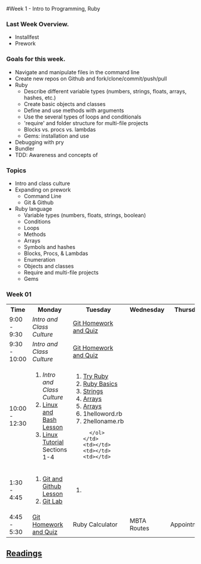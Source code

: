 #Week 1 - Intro to Programming, Ruby

### Last Week Overview.
- Installfest
- Prework

### Goals for this week.
- Navigate and manipulate files in the command line
- Create new repos on Github and fork/clone/commit/push/pull
- Ruby
  - Describe different variable types (numbers, strings, floats, arrays, hashes, etc.)
  - Create basic objects and classes
  - Define and use methods with arguments
  - Use the several types of loops and conditionals
  - 'require' and folder structure for multi-file projects
  - Blocks vs. procs vs. lambdas
  - Gems: installation and use
- Debugging with pry
- Bundler
- TDD: Awareness and concepts of


### Topics
- Intro and class culture
- Expanding on prework
  - Command Line
  - Git & Github
- Ruby language
  - Variable types (numbers, floats, strings, boolean)
  - Conditions
  - Loops
  - Methods
  - Arrays
  - Symbols and hashes
  - Blocks, Procs, & Lambdas
  - Enumeration
  - Objects and classes
  - Require and multi-file projects
  - Gems

### Week 01
<table>
  <tr>
    <th>Time</th><th>Monday</th><th>Tuesday</th><th>Wednesday</th><th>Thursday</th><th>Friday</th>
  </tr>
  <tr><!-- Quiz -->
    <td>9:00 - 9:30</td>
    <td><i>Intro and Class Culture</i></td>
    <td><a href='https://github.com/tdyer/ga-git-hw'>Git Homework and Quiz</a></td>
    <td></td>
    <td></td>
    <td></td>
  </tr>
  <tr><!-- HW Review -->
    <td>9:30 - 10:00</td>
    <td><i>Intro and Class Culture</i></td>
    <td><a href='https://github.com/tdyer/ga-git-hw'>Git Homework and Quiz</a></td>
    <td></td>
    <td></td>
    <td></td>
  </tr>
  <tr> <!-- AM Lesson/Lab -->
    <td>10:00 - 12:30</td>
    <td> <!-- Monday -->
      <ol>
        <li>
          <i>Intro and Class Culture</i>
        </li>
        <li>
          <a href="https://gist.github.com/tdyer/8205372">Linux and Bash Lesson</a>
        </li>
        <li>
          <a href="http://linuxtutorial.todolistme.net/">Linux Tutorial</a> Sections 1-4
        </li>
      </ol>
    </td>
    <td><!-- Tuesday -->
      <ol>
        <li>
          <a href="http://tryruby.org">Try Ruby</a>
        </li>
        <li>
          <a href="http://www.zenspider.com/Languages/Ruby/QuickRef.html">Ruby Basics</a>
        </li>
        <li>
          <a href="Strings.txt">Strings</a>
        </li>
        <li>
          <a href="Arrays.txt">Arrays</a>
        </li>
        <li>
          <a href="Hashes.txt">Arrays</a>
        </li>
        <li>
          1helloword.rb
        </li>
        <li>
          2helloname.rb
        </li>

      </ol>
    </td>
    <td></td>
    <td></td>
    <td></td>
  </tr>
  <tr> <!-- PM Lesson/Lab -->
    <td>1:30 - 4:45</td>
    <td>
      <ol>
        <li>
          <a href="https://gist.github.com/tdyer/8205385">Git and Github Lesson</a>
        </li>
        <li>
          <a href='https://github.com/tdyer/ga-git-lab'>Git Lab</a>
        </li>
      </ol>
    </td>
    <td>
      <ol>
        <li> 
      </ol>
    </td>
    <td></td>
    <td></td>
    <td></td>
  </tr>
  <tr> <!-- Assigned Homework -->
    <td>4:45 - 5:30</td> 
    <td>
      <a href='https://github.com/tdyer/ga-git-hw'>Git Homework and Quiz</a>
    </td>
    <td>Ruby Calculator</td>
    <td>MBTA Routes</td>
    <td>Appointment</td>
    <td>Happi Trails</td>
  </tr>
</table>

## [Readings](READING.md)


